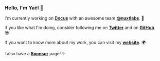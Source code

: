 ### Hello, I'm Yaël 👋

I'm currently working on [**Docus**](https://nuxtlabs.com/docus) with an awesome team [**@nuxtlabs**](https://nuxtlabs.com). 🤹

If you like what I'm doing, consider following me on [**Twitter**](https://twitter.com/yaeeelglx) and on [**GitHub**](https://github.com/Tahul). 😎

If you want to know more about my work, you can visit my [**website**](https://yael.dev). 🌍

I also have a [**Sponsor**](https://github.com/sponsors/Tahul) page! ✨
